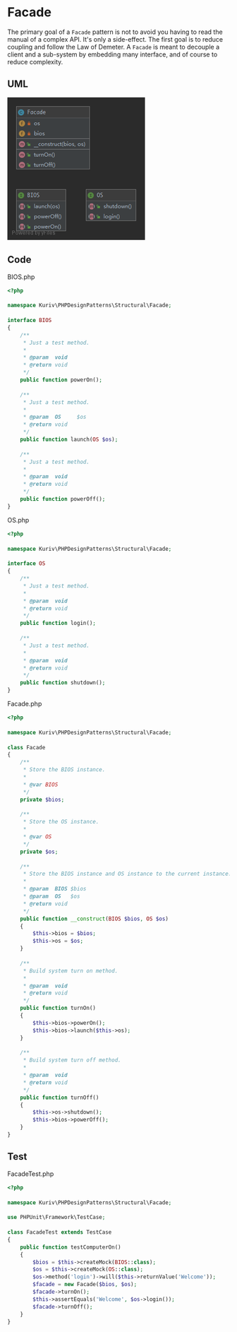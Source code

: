 # Facade

The primary goal of a `Facade` pattern is not to avoid you having to read the manual of a complex API. It's only a side-effect. The first goal is to reduce coupling and follow the Law of Demeter. A `Facade` is meant to decouple a client and a sub-system by embedding many interface, and of course to reduce complexity.

## UML

![Facade](Facade.png)

## Code

BIOS.php

```php
<?php

namespace Kuriv\PHPDesignPatterns\Structural\Facade;

interface BIOS
{
    /**
     * Just a test method.
     *
     * @param  void
     * @return void
     */
    public function powerOn();

    /**
     * Just a test method.
     *
     * @param  OS     $os
     * @return void
     */
    public function launch(OS $os);

    /**
     * Just a test method.
     *
     * @param  void
     * @return void
     */
    public function powerOff();
}

```

OS.php

```php
<?php

namespace Kuriv\PHPDesignPatterns\Structural\Facade;

interface OS
{
    /**
     * Just a test method.
     *
     * @param  void
     * @return void
     */
    public function login();

    /**
     * Just a test method.
     *
     * @param  void
     * @return void
     */
    public function shutdown();
}

```

Facade.php

```php
<?php

namespace Kuriv\PHPDesignPatterns\Structural\Facade;

class Facade
{
    /**
     * Store the BIOS instance.
     *
     * @var BIOS
     */
    private $bios;

    /**
     * Store the OS instance.
     *
     * @var OS
     */
    private $os;

    /**
     * Store the BIOS instance and OS instance to the current instance.
     *
     * @param  BIOS $bios
     * @param  OS   $os
     * @return void
     */
    public function __construct(BIOS $bios, OS $os)
    {
        $this->bios = $bios;
        $this->os = $os;
    }

    /**
     * Build system turn on method.
     *
     * @param  void
     * @return void
     */
    public function turnOn()
    {
        $this->bios->powerOn();
        $this->bios->launch($this->os);
    }

    /**
     * Build system turn off method.
     *
     * @param  void
     * @return void
     */
    public function turnOff()
    {
        $this->os->shutdown();
        $this->bios->powerOff();
    }
}

```

## Test

FacadeTest.php

```php
<?php

namespace Kuriv\PHPDesignPatterns\Structural\Facade;

use PHPUnit\Framework\TestCase;

class FacadeTest extends TestCase
{
    public function testComputerOn()
    {
        $bios = $this->createMock(BIOS::class);
        $os = $this->createMock(OS::class);
        $os->method('login')->will($this->returnValue('Welcome'));
        $facade = new Facade($bios, $os);
        $facade->turnOn();
        $this->assertEquals('Welcome', $os->login());
        $facade->turnOff();
    }
}

```

